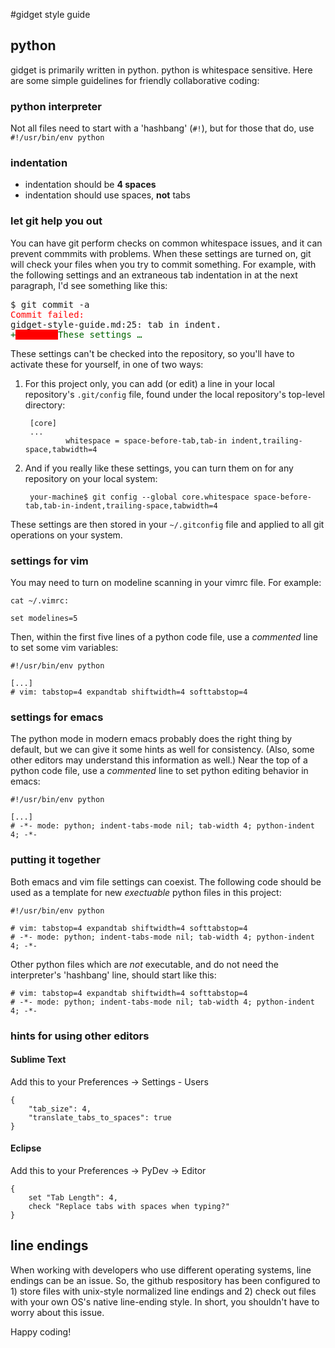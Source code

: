 #gidget style guide

## python
gidget is primarily written in python.  python is whitespace sensitive.  Here are some simple guidelines for friendly collaborative coding:


### python interpreter
Not all files need to start with a 'hashbang' (`#!`), but for those that do, use `#!/usr/bin/env python`

### indentation
- indentation should be **4 spaces**
- indentation should use spaces, **not** tabs

### let git help you out
You can have git perform checks on common whitespace issues, and it can prevent commmits with problems. When these settings are turned on, git will check your files when you try to commit something.  For example, with the following settings and an extraneous tab indentation in at the next paragraph, I'd see something like this:

<pre>
$ git commit -a
<font color="red">Commit failed:</font>
gidget-style-guide.md:25: tab in indent.
<font style="color: darkgreen">+</font><font style="background-color: red">&nbsp;&nbsp;&nbsp;&nbsp;&nbsp;&nbsp;&nbsp;&nbsp;</font><font style="color: darkgreen">These settings &hellip; </font>
</pre>


These settings can't be checked into the repository, so you'll have to activate these for yourself, in one of two ways:

1. For this project only, you can add (or edit) a line in your local repository's `.git/config` file, found under the local repository's top-level directory:

        [core]
        ...
                whitespace = space-before-tab,tab-in indent,trailing-space,tabwidth=4

2. And if you really like these settings, you can turn them on for any repository on your local system:

        your-machine$ git config --global core.whitespace space-before-tab,tab-in-indent,trailing-space,tabwidth=4
 These settings are then stored in your `~/.gitconfig` file and applied to all git operations on your system.


### settings for vim
You may need to turn on modeline scanning in your vimrc file.  For example:

```
cat ~/.vimrc:

set modelines=5
```

Then, within the first five lines of a python code file, use a _commented_ line to set some vim variables:

```
#!/usr/bin/env python

[...]
# vim: tabstop=4 expandtab shiftwidth=4 softtabstop=4

```

### settings for emacs
The python mode in modern emacs probably does the right thing by default, but we can give it some hints as well for consistency.  (Also, some other editors may understand this information as well.)  Near the top of a python code file, use a _commented_ line to set python editing behavior in emacs:

```
#!/usr/bin/env python

[...]
# -*- mode: python; indent-tabs-mode nil; tab-width 4; python-indent 4; -*-

```

### putting it together
Both emacs and vim file settings can coexist.  The following code should be used as a template for new _exectuable_ python files in this project:

```
#!/usr/bin/env python

# vim: tabstop=4 expandtab shiftwidth=4 softtabstop=4
# -*- mode: python; indent-tabs-mode nil; tab-width 4; python-indent 4; -*-

```

Other python files which are _not_ executable, and do not need the interpreter's 'hashbang' line, should start like this:

```
# vim: tabstop=4 expandtab shiftwidth=4 softtabstop=4
# -*- mode: python; indent-tabs-mode nil; tab-width 4; python-indent 4; -*-

```

### hints for using other editors

#### Sublime Text


Add this to your Preferences -> Settings - Users
```
{
	"tab_size": 4,
    "translate_tabs_to_spaces": true
}
```

#### Eclipse


Add this to your Preferences -> PyDev -> Editor
```
{
	set "Tab Length": 4,
    check "Replace tabs with spaces when typing?"
}
```

## line endings

When working with developers who use different operating systems, line endings can be an issue. So, the github respository has been configured to 1) store files with unix-style normalized line endings and 2) check out files with your own OS's native line-ending style. In short, you shouldn't have to worry about this issue.


Happy coding!

